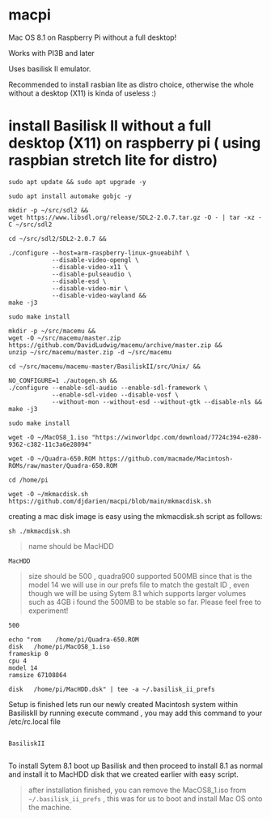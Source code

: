 # macpi
Mac OS 8.1 on Raspberry Pi without a full desktop!

Works with PI3B and later

Uses basilisk II emulator.

Recommended to install rasbian lite as distro choice, otherwise the whole without a desktop (X11) is kinda of useless :)



install Basilisk II without a full desktop (X11) on raspberry pi ( using raspbian stretch lite for distro)
===

```
sudo apt update && sudo apt upgrade -y
```

```
sudo apt install automake gobjc -y
```

```
mkdir -p ~/src/sdl2 &&
wget https://www.libsdl.org/release/SDL2-2.0.7.tar.gz -O - | tar -xz -C ~/src/sdl2
```

```
cd ~/src/sdl2/SDL2-2.0.7 &&

./configure --host=arm-raspberry-linux-gnueabihf \
            --disable-video-opengl \
            --disable-video-x11 \
            --disable-pulseaudio \
            --disable-esd \
            --disable-video-mir \
            --disable-video-wayland &&
make -j3 
```

```
sudo make install
```

```
mkdir -p ~/src/macemu &&
wget -O ~/src/macemu/master.zip https://github.com/DavidLudwig/macemu/archive/master.zip &&
unzip ~/src/macemu/master.zip -d ~/src/macemu
```

```
cd ~/src/macemu/macemu-master/BasiliskII/src/Unix/ &&

NO_CONFIGURE=1 ./autogen.sh &&
./configure --enable-sdl-audio --enable-sdl-framework \
            --enable-sdl-video --disable-vosf \
            --without-mon --without-esd --without-gtk --disable-nls &&
make -j3
```

```
sudo make install 
```

```
wget -O ~/MacOS8_1.iso "https://winworldpc.com/download/7724c394-e280-9362-c382-11c3a6e28094" 
```

```
wget -O ~/Quadra-650.ROM https://github.com/macmade/Macintosh-ROMs/raw/master/Quadra-650.ROM
```

```
cd /home/pi

```

```
wget -O ~/mkmacdisk.sh https://github.com/djdarien/macpi/blob/main/mkmacdisk.sh
```


creating a mac disk image is easy using the mkmacdisk.sh script as follows:
```
sh ./mkmacdisk.sh 
```
> name should be MacHDD
```
MacHDD
```


> size should be 500 , quadra900 supported 500MB since that is the model 14 we will use in our prefs file to match the gestalt ID , even though we will be using Sytem 8.1 which supports larger volumes such as 4GB i found the 500MB to be stable so far. Please feel free to experiment! 

```
500
```
```
echo "rom    /home/pi/Quadra-650.ROM
disk   /home/pi/MacOS8_1.iso
frameskip 0
cpu 4
model 14
ramsize 67108864

```

```
disk   /home/pi/MacHDD.dsk" | tee -a ~/.basilisk_ii_prefs
```

Setup is finished lets run our newly created Macintosh system within BasiliskII by running execute command , you may add this command to your /etc/rc.local file 
```
```

```
BasiliskII


```
To install Sytem 8.1 boot up Basilisk and then proceed to install 8.1 as normal and install it to MacHDD disk that we created earlier with easy script.

> after installation finished, you can remove the MacOS8_1.iso  from `~/.basilisk_ii_prefs`  , this was for us to boot and install Mac OS onto the machine.
